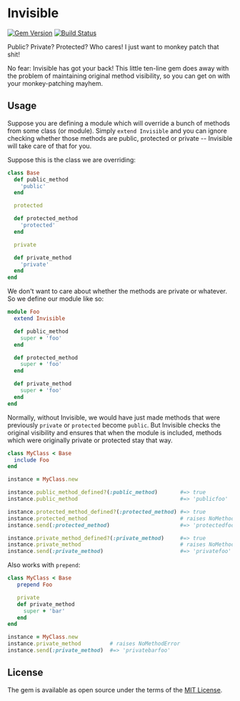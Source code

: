 # Invisible

[![Gem Version](https://badge.fury.io/rb/invisible.svg)][gem]
[![Build Status](https://travis-ci.com/shioyama/invisible.svg?branch=master)][travis]

[gem]: https://rubygems.org/gems/invisible
[travis]: https://travis-ci.com/shioyama/invisible

Public? Private? Protected? Who cares! I just want to monkey patch that shit!

No fear: Invisible has got your back! This little ten-line gem does away with the problem of maintaining original method visibility, so you can get on with your monkey-patching mayhem.

## Usage

Suppose you are defining a module which will override a bunch of methods from some class (or module). Simply `extend Invisible` and you can ignore checking whether those methods are public, protected or private -- Invisible will take care of that for you.

Suppose this is the class we are overriding:

```ruby
class Base
  def public_method
    'public'
  end

  protected

  def protected_method
    'protected'
  end

  private

  def private_method
    'private'
  end
end
```

We don't want to care about whether the methods are private or whatever. So we define our module like so:

```ruby
module Foo
  extend Invisible

  def public_method
    super + 'foo'
  end

  def protected_method
    super + 'foo'
  end

  def private_method
    super + 'foo'
  end
end
```

Normally, without Invisible, we would have just made methods that were previously `private` or `protected` become `public`. But Invisible checks the original visibility and ensures that when the module is included, methods which were originally private or protected stay that way.

```ruby
class MyClass < Base
  include Foo
end

instance = MyClass.new

instance.public_method_defined?(:public_method)       #=> true
instance.public_method                                #=> 'publicfoo'

instance.protected_method_defined?(:protected_method) #=> true
instance.protected_method                             # raises NoMethodError
instance.send(:protected_method)                      #=> 'protectedfoo'

instance.private_method_defined?(:private_method)     #=> true
instance.private_method                               # raises NoMethodError
instance.send(:private_method)                        #=> 'privatefoo'
```

Also works with `prepend`:

```ruby
class MyClass < Base
   prepend Foo

   private
   def private_method
     super + 'bar'
   end
end

instance = MyClass.new
instance.private_method         # raises NoMethodError
instance.send(:private_method)  #=> 'privatebarfoo'
```

## License

The gem is available as open source under the terms of the [MIT License](https://opensource.org/licenses/MIT).
